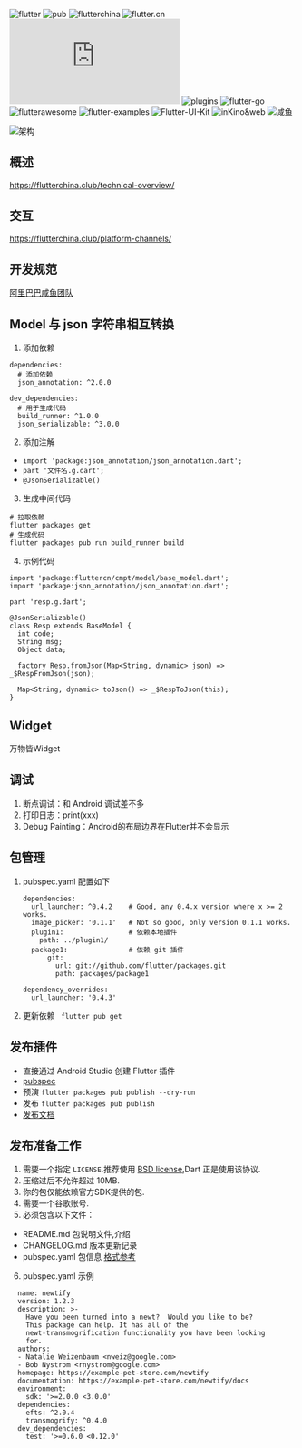 ![flutter](https://flutter.dev)
![pub](https://pub.dev)
![flutterchina](https://flutterchina.club)
![flutter.cn](https://flutter.cn/)
![samples](https://github.com/flutter/samples/blob/master/INDEX.md)
![plugins](https://github.com/flutter/plugins)
![flutter-go](https://github.com/alibaba/flutter-go)
![flutterawesome](https://flutterawesome.com/)
![flutter-examples](https://github.com/nisrulz/flutter-examples)
![Flutter-UI-Kit](https://github.com/iampawan/Flutter-UI-Kit)
![inKino&web](https://github.com/roughike/inKino)
![咸鱼](https://www.yuque.com/xytech/flutter)

![架构](http://img.1991th.com/tuchongeter/tech/flutter.framework)

## 概述
https://flutterchina.club/technical-overview/

## 交互
https://flutterchina.club/platform-channels/

## 开发规范
[阿里巴巴咸鱼团队](https://github.com/alibaba/flutter-go/blob/develop/Flutter_Go%20%E4%BB%A3%E7%A0%81%E5%BC%80%E5%8F%91%E8%A7%84%E8%8C%83.md)

## Model 与 json 字符串相互转换
1. 添加依赖
  ```
  dependencies:
    # 添加依赖
    json_annotation: ^2.0.0

  dev_dependencies:
    # 用于生成代码
    build_runner: ^1.0.0
    json_serializable: ^3.0.0
  ```
2. 添加注解
  - `import 'package:json_annotation/json_annotation.dart';`
  - `part '文件名.g.dart';`
  - `@JsonSerializable()`
3. 生成中间代码
  ```
  # 拉取依赖
  flutter packages get
  # 生成代码
  flutter packages pub run build_runner build
  ```
4. 示例代码  
```
import 'package:fluttercn/cmpt/model/base_model.dart';
import 'package:json_annotation/json_annotation.dart';

part 'resp.g.dart';

@JsonSerializable()
class Resp extends BaseModel {
  int code;
  String msg;
  Object data;

  factory Resp.fromJson(Map<String, dynamic> json) => _$RespFromJson(json);

  Map<String, dynamic> toJson() => _$RespToJson(this);
}
```

## Widget
万物皆Widget

## 调试
1. 断点调试：和 Android 调试差不多
2. 打印日志：print(xxx)
3. Debug Painting：Android的布局边界在Flutter并不会显示

## 包管理
1. pubspec.yaml 配置如下
    ```
    dependencies:
      url_launcher: ^0.4.2    # Good, any 0.4.x version where x >= 2 works.
      image_picker: '0.1.1'   # Not so good, only version 0.1.1 works.
      plugin1:                # 依赖本地插件
        path: ../plugin1/
      package1:               # 依赖 git 插件
          git:
            url: git://github.com/flutter/packages.git
            path: packages/package1    

    dependency_overrides:
      url_launcher: '0.4.3'
    ```
2. 更新依赖 ` flutter pub get`    


## 发布插件
- 直接通过 Android Studio 创建 Flutter 插件
- [pubspec](https://pub.dev/)
- 预演 `flutter packages pub publish --dry-run`
- 发布 `flutter packages pub publish`
- [发布文档](https://dart.dev/tools/pub/publishing)

## 发布准备工作
1. 需要一个指定 `LICENSE`.推荐使用 [BSD license](http://opensource.org/licenses/BSD-2-Clause),Dart 正是使用该协议.
2. 压缩过后不允许超过 10MB.
3. 你的包仅能依赖官方SDK提供的包.
4. 需要一个谷歌账号.
5. 必须包含以下文件：
  - README.md 包说明文件,介绍
  - CHANGELOG.md 版本更新记录
  - pubspec.yaml 包信息 [格式参考](https://dart.dev/tools/pub/pubspec)
6. pubspec.yaml 示例
  ```
    name: newtify
    version: 1.2.3
    description: >-
      Have you been turned into a newt?  Would you like to be?
      This package can help. It has all of the
      newt-transmogrification functionality you have been looking
      for.
    authors:
    - Natalie Weizenbaum <nweiz@google.com>
    - Bob Nystrom <rnystrom@google.com>
    homepage: https://example-pet-store.com/newtify
    documentation: https://example-pet-store.com/newtify/docs
    environment:
      sdk: '>=2.0.0 <3.0.0'
    dependencies:
      efts: ^2.0.4
      transmogrify: ^0.4.0
    dev_dependencies:
      test: '>=0.6.0 <0.12.0'
  ```

